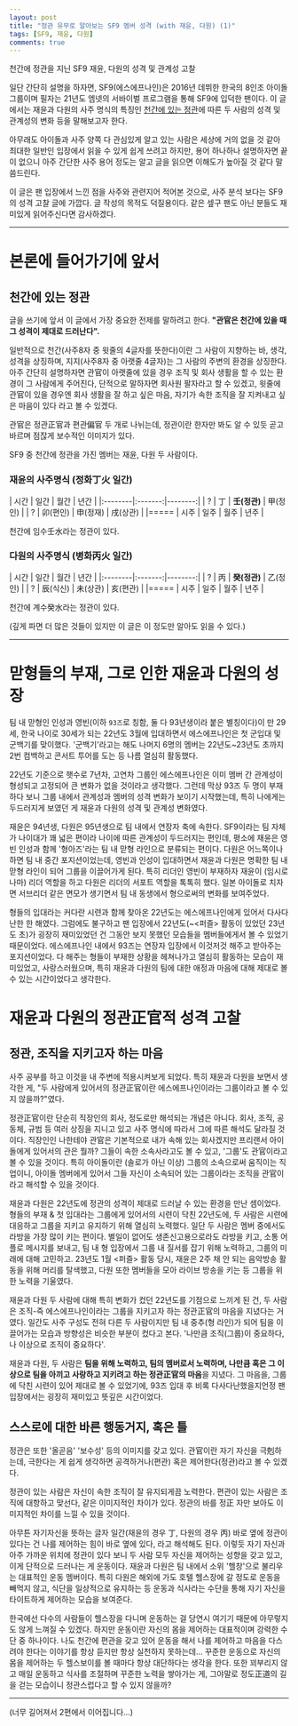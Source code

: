```yaml
---
layout: post
title: "정관 유무로 알아보는 SF9 멤버 성격 (with 재윤, 다원) (1)"
tags: [SF9, 재윤, 다원]
comments: true
---
```


천간에 정관을 지닌 SF9 재윤, 다원의 성격 및 관계성 고찰

일단 간단히 설명을 하자면, SF9(에스에프나인)은 2016년 데뷔한 한국의 8인조 아이돌 그룹이며 필자는 21년도 엠넷의 서바이벌 프로그램을 통해 SF9에 입덕한 팬이다. 이 글에서는 재윤과 다원의 사주 명식의 특징인 <u>천간에 있는 정관</u>에 따른 두 사람의 성격 및 관계성의 변화 등을 말해보고자 한다.

아무래도 아이돌과 사주 양쪽 다 관심있게 알고 있는 사람은 세상에 거의 없을 것 같아 최대한 일반인 입장에서 읽을 수 있게 쉽게 쓰려고 하지만, 용어 하나하나 설명하자면 끝이 없으니 아주 간단한 사주 용어 정도는 알고 글을 읽으면 이해도가 높아질 것 같다 말씀드린다.

이 글은 팬 입장에서 느낀 점을 사주와 관련지어 적어본 것으로, 사주 분석 보다는 SF9의 성격 고찰 글에 가깝다. 글 작성의 목적도 덕질용이다. 같은 셒구 팬도 아닌 분들도 재미있게 읽어주신다면 감사하겠다.

---

# 본론에 들어가기에 앞서

## 천간에 있는 정관

글을 쓰기에 앞서 이 글에서 가장 중요한 전제를 말하려고 한다. **"관官은 천간에 있을 때 그 성격이 제대로 드러난다".**

일반적으로 천간(사주8자 중 윗줄의 4글자를 뜻한다)이란 그 사람이 지향하는 바, 생각, 성격을 상징하며, 지지(사주8자 중 아랫줄 4글자)는 그 사람의 주변의 환경을 상징한다. 아주 간단히 설명하자면 관官이 아랫줄에 있을 경우 조직 및 회사 생활을 할 수 있는 환경이 그 사람에게 주어진다, 단적으로 말하자면 회사원 팔자라고 할 수 있겠고, 윗줄에 관官이 있을 경우엔 회사 생활을 잘 하고 싶은 마음, 자기가 속한 조직을 잘 지켜내고 싶은 마음이 있다 라고 볼 수 있겠다.

관官은 정관正官과 편관偏官 두 개로 나뉘는데, 정관이란 한자만 봐도 알 수 있듯 곧고 바르며 점잖게 보수적인 이미지가 있다.

SF9 중 천간에 정관을 가진 멤버는 재윤, 다원 두 사람이다.

### 재윤의 사주명식 (정화丁火 일간)

| 시간 | 일간 | 월간 | 년간 |
|:--------|:-------:|--------:|
| ? | 丁 | **壬(정관)** | 甲(정인) |
| ? | 卯(편인) | 申(정재) | 戌(상관) |
|=====
| 시주 | 일주 | 월주 | 년주 |

천간에 임수壬水라는 정관이 있다.

### 다원의 사주명식 (병화丙火 일간)

| 시간 | 일간 | 월간 | 년간 |
|:--------|:-------:|--------:|
| ? | 丙 | **癸(정관)** | 乙(정인) |
| ? | 辰(식신) | 未(상관) | 亥(편관) |
|=====
| 시주 | 일주 | 월주 | 년주 |

천간에 계수癸水라는 정관이 있다.

(깊게 파면 더 많은 것들이 있지만 이 글은 이 정도만 알아도 읽을 수 있다.)

---

# 맏형들의 부재, 그로 인한 재윤과 다원의 성장

팀 내 맏형인 인성과 영빈(이하 `93즈`로 칭함, 둘 다 93년생이라 붙은 별칭이다)이 만 29세, 한국 나이로 30세가 되는 22년도 3월에 입대하면서 에스에프나인은 첫 군입대 및 군백기를 맞이했다. '군백기'라고는 해도 나머지 6명의 멤버는 22년도~23년도 초까지 2번 컴백하고 콘서트 투어를 도는 등 나름 열심히 활동했다.

22년도 기준으로 햇수로 7년차, 고연차 그룹인 에스에프나인은 이미 멤버 간 관계성이 형성되고 고정되어 큰 변화가 없을 것이라고 생각했다. 그런데 막상 93즈 두 명이 부재하다 보니 그룹 내에서 관계성과 멤버의 성격 변화가 보이기 시작했는데, 특히 나에게는 두드러지게 보였던 게 재윤과 다원의 성격 및 관계성 변화였다.

재윤은 94년생, 다원은 95년생으로 팀 내에서 연장자 축에 속한다. SF9이라는 팀 자체가 나이대가 꽤 넓은 편이라 나이에 따른 관계성이 두드러지는 편인데, 평소에 재윤은 영빈 인성과 함께 '형아즈'라는 팀 내 맏형 라인으로 분류되는 편이다. 다원은 어느쪽이나 하면 팀 내 중간 포지션이었는데, 영빈과 인성이 입대하면서 재윤과 다원은 명확한 팀 내 맏형 라인이 되어 그룹을 이끌어가게 된다. 특히 리더인 영빈이 부재하자 재윤이 (임시로나마) 리더 역할을 하고 다원은 리더의 서포트 역할을 톡톡히 했다. 일본 아이돌로 치자면 서브리더 같은 면모가 생기면서 팀 내 동생에서 형으로써의 변화를 보여주었다.

형들의 입대라는 커다란 시련과 함께 찾아온 22년도는 에스에프나인에게 있어서 다사다난한 한 해였다. 그럼에도 불구하고 팬 입장에서 22년도(~<퍼즐> 활동이 있었던 23년도 초)가 굉장히 재미있었던 건 그동안 보지 못했던 모습들을 멤버들에게서 볼 수 있었기 때문이었다. 에스에프나인 내에서 93즈는 연장자 입장에서 이것저것 해주고 받아주는 포지션이었다. 다 해주는 형들이 부재한 상황을 헤쳐나가고 열심히 활동하는 모습이 재미있었고, 사랑스러웠으며, 특히 재윤과 다원의 팀에 대한 애정과 마음에 대해 제대로 볼 수 있는 시간이었다고 생각한다.

# 재윤과 다원의 정관正官적 성격 고찰

## 정관, 조직을 지키고자 하는 마음

사주 공부를 하고 이것을 내 주변에 적용시켜보게 되었다. 특히 재윤과 다원을 보면서 생각한 게, "두 사람에게 있어서의 정관正官이란 에스에프나인이라는 그룹이라고 볼 수 있지 않을까?"였다.

정관正官이란 단순히 직장인의 회사, 정도로만 해석되는 개념은 아니다. 회사, 조직, 공동체, 규범 등 여러 상징을 지니고 있고 사주 명식에 따라서 그에 따른 해석도 달라질 것이다. 직장인인 나한테야 관官은 기본적으로 내가 속해 있는 회사겠지만 프리랜서 아이돌에게 있어서의 관은 뭘까? 그들이 속한 소속사라고도 볼 수 있고, '그룹'도 관官이라고 볼 수 있을 것이다. 특히 아이돌이란 (솔로가 아닌 이상) 그룹의 소속으로써 움직이는 직업이니, 아이돌 멤버에게 있어서 그들 자신이 소속되어 있는 그룹이라는 조직을 관官이라고 해석할 수 있을 것이다.

재윤과 다원은 22년도에 정관의 성격이 제대로 드러날 수 있는 환경을 만난 셈이었다. 형들의 부재 & 첫 입대라는 그룹에게 있어서의 시련이 닥친 22년도에, 두 사람은 시련에 대응하고 그룹을 지키고 유지하기 위해 열심히 노력했다. 일단 두 사람은 멤버 중에서도 라방을 가장 많이 키는 편이다. 별일이 없어도 생존신고용으로라도 라방을 키고, 소통 어플로 메시지를 보내고, 팀 내 형 입장에서 그룹 내 질서를 잡기 위해 노력하고, 그룹의 미래에 대해 고민하고. 23년도 1월 <퍼즐> 활동 당시, 재윤은 2주 채 안 되는 음악방송 활동을 위해 머리를 탈색했고, 다원 또한 멤버들을 모아 라이브 방송을 키는 등 그룹을 위한 노력을 기울였다.

재윤과 다원 두 사람에 대해 특히 변화가 컸던 22년도를 기점으로 느끼게 된 건, 두 사람은 조직-즉 에스에프나인이라는 그룹을 지키고자 하는 정관正官의 마음을 지녔다는 거였다. 일간도 사주 구성도 전혀 다른 두 사람이지만 팀 내 중추(형 라인)가 되어 팀을 이끌어가는 모습과 방향성은 비슷한 부분이 컸다고 본다. '나만큼 조직(그룹)이 중요하다, 나 이상으로 조직이 중요하다'.

재윤과 다원, 두 사람은 **팀을 위해 노력하고, 팀의 멤버로서 노력하며, 나만큼 혹은 그 이상으로 팀을 아끼고 사랑하고 지키려고 하는 정관正官의 마음**을 지녔다. 그 마음을, 그룹에 닥친 시련이 있어 제대로 볼 수 있었기에, 93즈 입대 후 비록 다사다난했을지언정 팬 입장에서는 굉장히 재미있고 뜻깊은 시간이었다.

## 스스로에 대한 바른 행동거지, 혹은 틀

정관은 또한 '올곧음' '보수성' 등의 이미지를 갖고 있다. 관官이란 자기 자신을 극剋하는데, 극한다는 게 쉽게 생각하면 공격하거나(편관) 혹은 제어한다(정관)라고 볼 수 있겠다.

정관이 있는 사람은 자신이 속한 조직이 잘 유지되게끔 노력한다. 편관이 있는 사람은 조직에 대항하고 맞선다, 같은 이미지적인 차이가 있다. 정관의 바를 정正 자만 보아도 이미지적인 차이를 느낄 수 있을 것이다.

아무튼 자기자신을 뜻하는 글자 일간(재윤의 경우 丁, 다원의 경우 丙) 바로 옆에 정관이 있다는 건 나를 제어하는 힘이 바로 옆에 있다, 라고 해석해도 된다. 이렇듯 자기 자신과 아주 가까운 위치에 정관이 있다 보니 두 사람 모두 자신을 제어하는 성향을 갖고 있고, 이게 단적으로 드러나는 게 운동이다. 재윤과 다원은 팀 내에서 소위 '헬창'으로 불리우는 대표적인 운동 멤버이다. 특히 다원은 해외에 가도 호텔 헬스장에 갈 정도로 운동을 빼먹지 않고, 식단을 일상적으로 유지하는 등 운동과 식사라는 수단을 통해 자기 자신을 타이트하게 제어하는 모습을 보여준다.

한국에선 다수의 사람들이 헬스장을 다니며 운동하는 걸 당연시 여기기 때문에 아무렇지도 않게 느껴질 수 있겠다. 하지만 운동이란 자신의 몸을 제어하는 대표적이며 강력한 수단 중 하나이다. 나도 천간에 편관을 갖고 있어 운동을 해서 나를 제어하고 마음을 다스려야 한다는 이야기를 항상 듣지만 항상 실천하지 못하는데... 꾸준한 운동으로 자신의 몸을 제어하는 두 헬스보이를 볼 때마다 항상 대단하다는 생각을 한다. 또한 꾀부리지 않고 매일 운동하고 식사를 조절하며 꾸준한 노력을 쌓아가는 게, 그야말로 정도正道의 길을 걷는 모습이니 정관스럽다고 할 수 있지 않을까?

---

(너무 길어져서 2편에서 이어집니다...) 